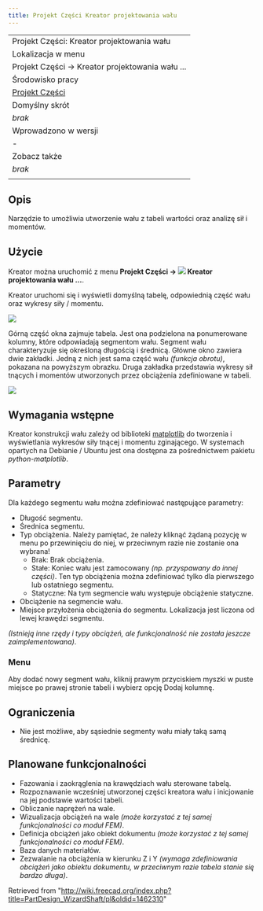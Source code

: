 ```yaml
---
title: Projekt Części Kreator projektowania wału
---
```

|  |
| --- |
| Projekt Części: Kreator projektowania wału |
| Lokalizacja w menu |
| Projekt Części → Kreator projektowania wału ... |
| Środowisko pracy |
| [Projekt Części](/PartDesign_Workbench/pl "PartDesign Workbench/pl") |
| Domyślny skrót |
| *brak* |
| Wprowadzono w wersji |
| - |
| Zobacz także |
| *brak* |
|  |

## Opis

Narzędzie to umożliwia utworzenie wału z tabeli wartości oraz analizę sił i momentów.

## Użycie

Kreator można uruchomić z menu **Projekt Części → ![](/images/PartDesign_WizardShaft.svg) Kreator projektowania wału ...**.

Kreator uruchomi się i wyświetli domyślną tabelę, odpowiednią część wału oraz wykresy siły / momentu.

![](/images/WizardShaft_Part.jpg)

Górną część okna zajmuje tabela. Jest ona podzielona na ponumerowane kolumny, które odpowiadają segmentom wału. Segment wału charakteryzuje się określoną długością i średnicą. Główne okno zawiera dwie zakładki. Jedną z nich jest sama część wału *(funkcja obrotu)*, pokazana na powyższym obrazku. Druga zakładka przedstawia wykresy sił tnących i momentów utworzonych przez obciążenia zdefiniowane w tabeli.

![](/images/Shaftwizard1.jpg)

## Wymagania wstępne

Kreator konstrukcji wału zależy od biblioteki [matplotlib](http://matplotlib.org/) do tworzenia i wyświetlania wykresów siły tnącej i momentu zginającego. W systemach opartych na Debianie / Ubuntu jest ona dostępna za pośrednictwem pakietu *python-matplotlib*.

## Parametry

Dla każdego segmentu wału można zdefiniować następujące parametry:

* Długość segmentu.
* Średnica segmentu.
* Typ obciążenia. Należy pamiętać, że należy kliknąć żądaną pozycję w menu po przewinięciu do niej, w przeciwnym razie nie zostanie ona wybrana!
  + Brak: Brak obciążenia.
  + Stałe: Koniec wału jest zamocowany *(np. przyspawany do innej części)*. Ten typ obciążenia można zdefiniować tylko dla pierwszego lub ostatniego segmentu.
  + Statyczne: Na tym segmencie wału występuje obciążenie statyczne.
* Obciążenie na segmencie wału.
* Miejsce przyłożenia obciążenia do segmentu. Lokalizacja jest liczona od lewej krawędzi segmentu.

*(Istnieją inne rzędy i typy obciążeń, ale funkcjonalność nie została jeszcze zaimplementowana)*.

### Menu

Aby dodać nowy segment wału, kliknij prawym przyciskiem myszki w puste miejsce po prawej stronie tabeli i wybierz opcję Dodaj kolumnę.

## Ograniczenia

* Nie jest możliwe, aby sąsiednie segmenty wału miały taką samą średnicę.

## Planowane funkcjonalności

* Fazowania i zaokrąglenia na krawędziach wału sterowane tabelą.
* Rozpoznawanie wcześniej utworzonej części kreatora wału i inicjowanie na jej podstawie wartości tabeli.
* Obliczanie naprężeń na wale.
* Wizualizacja obciążeń na wale *(może korzystać z tej samej funkcjonalności co moduł FEM)*.
* Definicja obciążeń jako obiekt dokumentu *(może korzystać z tej samej funkcjonalności co moduł FEM)*.
* Baza danych materiałów.
* Zezwalanie na obciążenia w kierunku Z i Y *(wymaga zdefiniowania obciążeń jako obiektu dokumentu, w przeciwnym razie tabela stanie się bardzo długa)*.

Retrieved from "<http://wiki.freecad.org/index.php?title=PartDesign_WizardShaft/pl&oldid=1462310>"